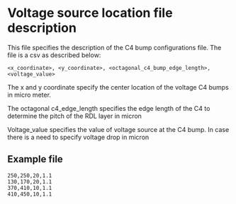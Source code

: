 # Voltage source location file description

This file specifies the description of the C4 bump configurations file.
The file is a csv as described below:

```
<x_coordinate>, <y_coordinate>, <octagonal_c4_bump_edge_length>, <voltage_value>
```

The x and y coordinate specify the center location of the voltage C4 bumps in
micro meter.

The octagonal c4_edge_length specifies the edge length of the C4 to determine
the pitch of the RDL layer in micron

Voltage_value specifies the value of voltage source at the C4 bump. In case
there is a need to specify voltage drop in micron

## Example file

```
250,250,20,1.1
130,170,20,1.1
370,410,10,1.1
410,450,10,1.1
```
